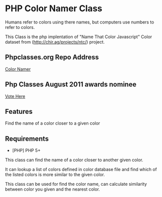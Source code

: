 # PHP Color Namer Class
Humans refer to colors using there names, but computers use numbers to refer to colors.

This Class is the php implentation of "Name That Color Javascript" Color dataset from  (http://chir.ag/projects/ntc/) project.

## Phpclasses.org Repo Address
[Color Namer](http://www.phpclasses.org/color-namer)

## Php Classes August 2011 awards nominee
[Vote Here](http://www.phpclasses.org/vote.html)


## Features
Find the name of a color closer to a given color

## Requirements
* [PHP] PHP 5+

This class can find the name of a color closer to another given color.

It can lookup a list of colors defined in color database file and find which of the listed colors is more similar to the given color.

This class can be used for find the color name,
can calculate similarity between color you given and the nearest color.
